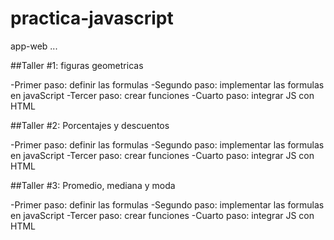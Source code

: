 # practica-javascript
app-web
...

##Taller #1: figuras geometricas

-Primer paso: definir las formulas
-Segundo paso: implementar las formulas en javaScript
-Tercer paso: crear funciones
-Cuarto paso: integrar JS con HTML 

##Taller #2: Porcentajes y descuentos

-Primer paso: definir las formulas
-Segundo paso: implementar las formulas en javaScript
-Tercer paso: crear funciones
-Cuarto paso: integrar JS con HTML 


##Taller #3: Promedio, mediana y moda

-Primer paso: definir las formulas
-Segundo paso: implementar las formulas en javaScript
-Tercer paso: crear funciones
-Cuarto paso: integrar JS con HTML 